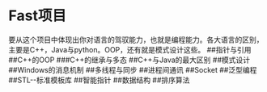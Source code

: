 # Fast项目
要从这个项目中体现出你对语言的驾驭能力，也就是编程能力。各大语言的区别，主要是C++，Java与python。OOP，还有就是模式设计这些。
##指针与引用
##C++的OOP
###C++的继承与多态
##C++与Java的最大区别
##模式设计
##Windows的消息机制
##多线程与同步
##进程间通讯
##Socket
##泛型编程
##STL--标准模板库
##智能指针
##数据结构
##排序算法

